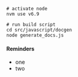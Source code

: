
```
# activate node
nvm use v6.9

# run build script
cd src/javascript/docgen
node generate_docs.js
```

#### Reminders

* one
* two

